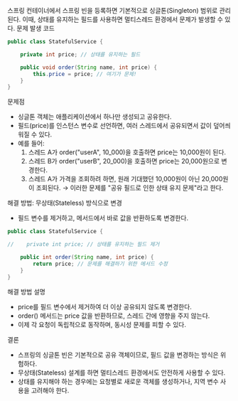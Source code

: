 스프링 컨테이너에서 스프링 빈을 등록하면 기본적으로 싱글톤(Singleton) 범위로 관리된다.
이때, 상태를 유지하는 필드를 사용하면 멀티스레드 환경에서 문제가 발생할 수 있다.
문제 발생 코드

```java
public class StatefulService {

    private int price; // 상태를 유지하는 필드

    public void order(String name, int price) {
        this.price = price; // 여기가 문제!
    }
}
```

문제점
- 싱글톤 객체는 애플리케이션에서 하나만 생성되고 공유한다.
- 필드(price)를 인스턴스 변수로 선언하면, 여러 스레드에서 공유되면서 값이 덮어씌워질 수 있다.
- 예를 들어:
    1. 스레드 A가 order("userA", 10_000)을 호출하면 price는 10,000원이 된다.
    2. 스레드 B가 order("userB", 20_000)을 호출하면 price는 20,000원으로 변경한다.
    3. 스레드 A가 가격을 조회하려 하면, 원래 기대했던 10,000원이 아닌 20,000원이 조회된다.
→ 이러한 문제를 "공유 필드로 인한 상태 유지 문제"라고 한다.

해결 방법: 무상태(Stateless) 방식으로 변경
- 필드 변수를 제거하고, 메서드에서 바로 값을 반환하도록 변경한다.
```java
public class StatefulService {

//    private int price; // 상태를 유지하는 필드 제거

    public int order(String name, int price) {
        return price; // 문제를 해결하기 위한 메서드 수정
    }
}
```

해결 방법 설명
- price를 필드 변수에서 제거하여 더 이상 공유되지 않도록 변경한다.
- order() 메서드는 price 값을 반환하므로, 스레드 간에 영향을 주지 않는다.
- 이제 각 요청이 독립적으로 동작하며, 동시성 문제를 피할 수 있다.

결론
- 스프링의 싱글톤 빈은 기본적으로 공유 객체이므로, 필드 값을 변경하는 방식은 위험하다.
- 무상태(Stateless) 설계를 하면 멀티스레드 환경에서도 안전하게 사용할 수 있다.
- 상태를 유지해야 하는 경우에는 요청별로 새로운 객체를 생성하거나, 지역 변수 사용을 고려해야 한다.
